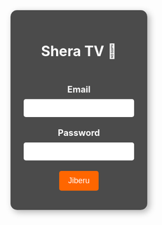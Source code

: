 <!DOCTYPE html>
<html lang="kk">
<head>
<meta charset="UTF-8">
<meta name="viewport" content="width=device-width, initial-scale=1.0">
<title>Shera TV</title>
<style>
body {
ont-family: Arial, sans-serif;
    margin: 0;
    padding: 0;
    background: url('https://sun9-67.userapi.com/YbDsBRJPrYaPMECkr3zil7JVmwJd5SQO3kLIzA/vTFtKXL4MGA.jpg') no-repeat center center/cover;
    color: white;
    display: flex;
    justify-content: center;
    align-items: center;
    height: 100vh;}
.container {
    background: rgba(0, 0, 0, 0.7);
    padding: 30px;
    border-radius: 15px;
    box-shadow: 5px 5px 15px rgba(0, 0, 0, 0.3);
    text-align: center;}
h1 {
    margin-bottom: 20px;
    font-size: 32px;}
label {
    font-size: 20px;
    font-weight: bold;}
input {
    width: 100%;
    padding: 10px;
    margin: 10px 0;
    border: none;
    border-radius: 5px;
    font-size: 18px;}
.btn {
    display: inline-block;
    background: #ff6600;
    color: white;
    text-decoration: none;
    padding: 12px 20px;
    font-size: 18px;
    border-radius: 5px;
    cursor: pointer;
    transition: 0.3s;
    border: none;}
.btn:hover {background: #cc5500;}
</style>
</head>
<body>
<div class="container">
    <header>
        <h1>Shera TV 🧌</h1>
    </header>
<label for="email">Email</label><br>
<input type="text" id="email" name="email" required><br>

<label for="password">Password</label><br>
<input type="password" id="password" name="password" required><br>
        
<button class="btn" onclick="validateLogin()">Jiberu</button>
</div>
<script>
function validateLogin() {
    var email = document.getElementById('email').value;
    var password = document.getElementById('password').value;
            var validCredentials = {
                "xxan5604@gmail.com": "123456",
                "xan5604@gmail.com": "123456",
                "tt@gmail.com": "123456"
            };
            if (validCredentials[email] && validCredentials[email] === password) {
                window.location.href = "1 бет.html";
            } else {
                alert("Қате email немесе пароль⁉️🧐"); 
            }
        }
</script>
</body>
</html>
